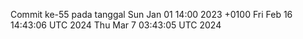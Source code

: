 Commit ke-55 pada tanggal Sun Jan 01 14:00 2023 +0100
Fri Feb 16 14:43:06 UTC 2024
Thu Mar  7 03:43:05 UTC 2024
